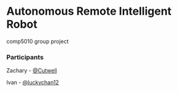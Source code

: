 # Autonomous Remote Intelligent Robot
comp5010 group project

### Participants
Zachary - [@Cutwell](https://github.com/Cutwell)

Ivan - [@luckychan12](https://github.com/luckychan12)
